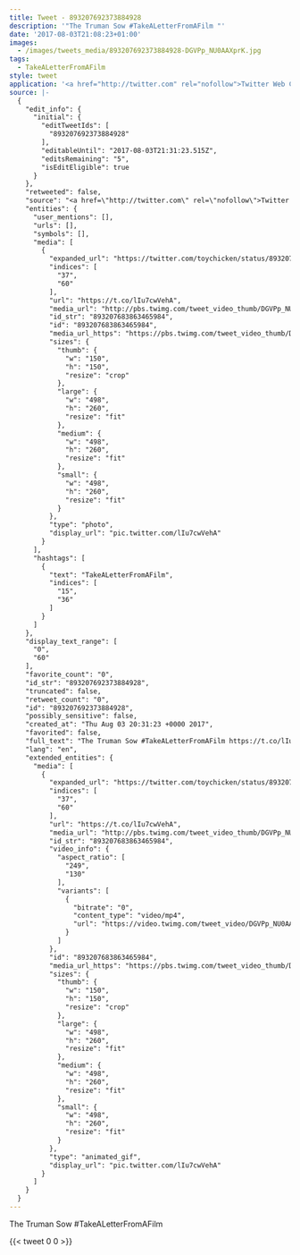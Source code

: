 ```yaml
---
title: Tweet - 893207692373884928
description: '"The Truman Sow #TakeALetterFromAFilm "'
date: '2017-08-03T21:08:23+01:00'
images:
  - /images/tweets_media/893207692373884928-DGVPp_NU0AAXprK.jpg
tags:
  - TakeALetterFromAFilm
style: tweet
application: '<a href="http://twitter.com" rel="nofollow">Twitter Web Client</a>'
source: |-
  {
    "edit_info": {
      "initial": {
        "editTweetIds": [
          "893207692373884928"
        ],
        "editableUntil": "2017-08-03T21:31:23.515Z",
        "editsRemaining": "5",
        "isEditEligible": true
      }
    },
    "retweeted": false,
    "source": "<a href=\"http://twitter.com\" rel=\"nofollow\">Twitter Web Client</a>",
    "entities": {
      "user_mentions": [],
      "urls": [],
      "symbols": [],
      "media": [
        {
          "expanded_url": "https://twitter.com/toychicken/status/893207692373884928/photo/1",
          "indices": [
            "37",
            "60"
          ],
          "url": "https://t.co/lIu7cwVehA",
          "media_url": "http://pbs.twimg.com/tweet_video_thumb/DGVPp_NU0AAXprK.jpg",
          "id_str": "893207683863465984",
          "id": "893207683863465984",
          "media_url_https": "https://pbs.twimg.com/tweet_video_thumb/DGVPp_NU0AAXprK.jpg",
          "sizes": {
            "thumb": {
              "w": "150",
              "h": "150",
              "resize": "crop"
            },
            "large": {
              "w": "498",
              "h": "260",
              "resize": "fit"
            },
            "medium": {
              "w": "498",
              "h": "260",
              "resize": "fit"
            },
            "small": {
              "w": "498",
              "h": "260",
              "resize": "fit"
            }
          },
          "type": "photo",
          "display_url": "pic.twitter.com/lIu7cwVehA"
        }
      ],
      "hashtags": [
        {
          "text": "TakeALetterFromAFilm",
          "indices": [
            "15",
            "36"
          ]
        }
      ]
    },
    "display_text_range": [
      "0",
      "60"
    ],
    "favorite_count": "0",
    "id_str": "893207692373884928",
    "truncated": false,
    "retweet_count": "0",
    "id": "893207692373884928",
    "possibly_sensitive": false,
    "created_at": "Thu Aug 03 20:31:23 +0000 2017",
    "favorited": false,
    "full_text": "The Truman Sow #TakeALetterFromAFilm https://t.co/lIu7cwVehA",
    "lang": "en",
    "extended_entities": {
      "media": [
        {
          "expanded_url": "https://twitter.com/toychicken/status/893207692373884928/photo/1",
          "indices": [
            "37",
            "60"
          ],
          "url": "https://t.co/lIu7cwVehA",
          "media_url": "http://pbs.twimg.com/tweet_video_thumb/DGVPp_NU0AAXprK.jpg",
          "id_str": "893207683863465984",
          "video_info": {
            "aspect_ratio": [
              "249",
              "130"
            ],
            "variants": [
              {
                "bitrate": "0",
                "content_type": "video/mp4",
                "url": "https://video.twimg.com/tweet_video/DGVPp_NU0AAXprK.mp4"
              }
            ]
          },
          "id": "893207683863465984",
          "media_url_https": "https://pbs.twimg.com/tweet_video_thumb/DGVPp_NU0AAXprK.jpg",
          "sizes": {
            "thumb": {
              "w": "150",
              "h": "150",
              "resize": "crop"
            },
            "large": {
              "w": "498",
              "h": "260",
              "resize": "fit"
            },
            "medium": {
              "w": "498",
              "h": "260",
              "resize": "fit"
            },
            "small": {
              "w": "498",
              "h": "260",
              "resize": "fit"
            }
          },
          "type": "animated_gif",
          "display_url": "pic.twitter.com/lIu7cwVehA"
        }
      ]
    }
  }
---
```

The Truman Sow #TakeALetterFromAFilm 
    
{{< tweet 0 0 >}}
    
